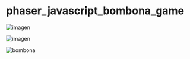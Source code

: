 # phaser_javascript_bombona_game

![imagen](https://user-images.githubusercontent.com/49040356/206666383-15c4f7cd-02bc-4e19-81a6-65ed32bbfe34.png)

![imagen](https://user-images.githubusercontent.com/49040356/206668127-f044ed1e-bb2d-4290-97ec-32a8a5465486.png)


![bombona](https://user-images.githubusercontent.com/49040356/206667698-053d71bb-ef4a-4abc-8cf0-85a2ddb18923.JPG)
